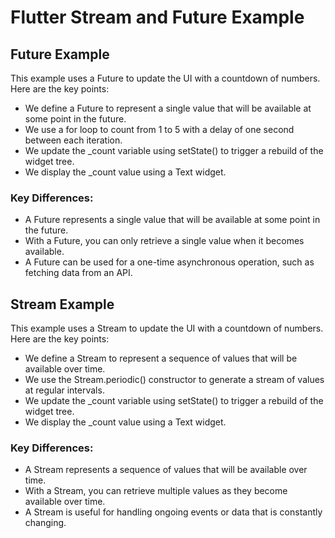 # Flutter Stream and Future Example

## Future Example
This example uses a Future to update the UI with a countdown of numbers. Here are the key points:

- We define a Future to represent a single value that will be available at some point in the future.
- We use a for loop to count from 1 to 5 with a delay of one second between each iteration.
- We update the _count variable using setState() to trigger a rebuild of the widget tree.
- We display the _count value using a Text widget.

### Key Differences:

- A Future represents a single value that will be available at some point in the future.
- With a Future, you can only retrieve a single value when it becomes available.
- A Future can be used for a one-time asynchronous operation, such as fetching data from an API.

## Stream Example
This example uses a Stream to update the UI with a countdown of numbers. Here are the key points:

- We define a Stream to represent a sequence of values that will be available over time.
- We use the Stream.periodic() constructor to generate a stream of values at regular intervals.
- We update the _count variable using setState() to trigger a rebuild of the widget tree.
- We display the _count value using a Text widget.

### Key Differences:

- A Stream represents a sequence of values that will be available over time.
- With a Stream, you can retrieve multiple values as they become available over time.
- A Stream is useful for handling ongoing events or data that is constantly changing.